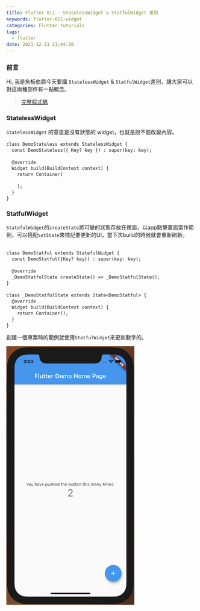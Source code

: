 ```yaml
---
title: Flutter 011 - StatelessWidget & StatfulWidget 差別
keywords: flutter-011-widget
categories: Flutter tutorials
tags:
  - flutter
date: 2021-12-31 21:44:50
---
```

### 前言
Hi, 我是魚板伯爵今天要講 `StatelessWidget` & `StatfulWidget`差別，讓大家可以對這兩種部件有一點概念。

> [完整程式碼](https://github.com/Daviswww/triathlon_flutter/tree/master/day11)
<!-- more -->
### StatelessWidget
`StatelessWidget` 的意思是沒有狀態的 widget，也就是說不能改變內容。

```
class DemoStateless extends StatelessWidget {
  const DemoStateless({ Key? key }) : super(key: key);

  @override
  Widget build(BuildContext context) {
    return Container(
      
    );
  }
}

```

### StatfulWidget
`StatefulWidget`的`createState`將可變的狀態存放在裡面，以app點擊畫面當作範例，可以搭配`setState`來標記要更新的UI，當下次build的時候就會重新刷新。

```

class DemoStatful extends StatefulWidget {
  const DemoStatful({Key? key}) : super(key: key);

  @override
  _DemoStatfulState createState() => _DemoStatfulState();
}

class _DemoStatfulState extends State<DemoStatful> {
  @override
  Widget build(BuildContext context) {
    return Container();
  }
}
```

創建一個專案時的範例就使用`StatfulWidget`來更新數字的。

![](https://raw.githubusercontent.com/Daviswww/triathlon_flutter/master/day11/image/Hksssbd.png)